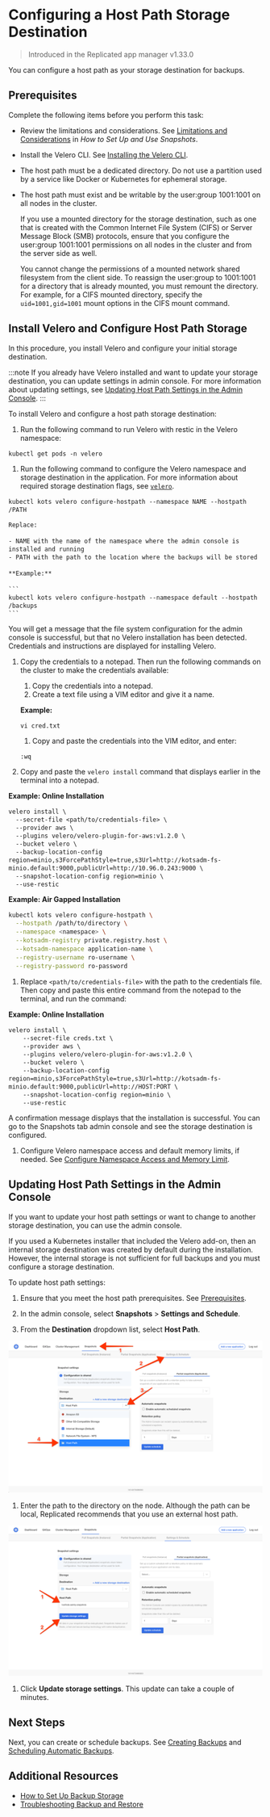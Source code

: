 # Configuring a Host Path Storage Destination

> Introduced in the Replicated app manager v1.33.0

You can configure a host path as your storage destination for backups.

## Prerequisites

Complete the following items before you perform this task:

* Review the limitations and considerations. See [Limitations and Considerations](snapshots-understanding#limitations-and-considerations) in _How to Set Up and Use Snapshots_.
* Install the Velero CLI. See [Installing the Velero CLI](snapshots-velero-cli-installing).
* The host path must be a dedicated directory. Do not use a partition used by a service like Docker or Kubernetes for ephemeral storage.
* The host path must exist and be writable by the user:group 1001:1001 on all nodes in the cluster.

   If you use a mounted directory for the storage destination, such as one that is created with the Common Internet File System (CIFS) or Server Message Block (SMB) protocols, ensure that you configure the user:group 1001:1001 permissions on all nodes in the cluster and from the server side as well.

   You cannot change the permissions of a mounted network shared filesystem from the client side. To reassign the user:group to 1001:1001 for a directory that is already mounted, you must remount the directory. For example, for a CIFS mounted directory, specify the `uid=1001,gid=1001` mount options in the CIFS mount command.

## Install Velero and Configure Host Path Storage

In this procedure, you install Velero and configure your initial storage destination.

:::note
If you already have Velero installed and want to update your storage destination, you can update settings in admin console. For more information about updating settings, see [Updating Host Path Settings in the Admin Console](#updating-host-path-settings-in-the-admin-console).
:::

To install Velero and configure a host path storage destination:

1. Run the following command to run Velero with restic in the Velero namespace:

  ```
  kubectl get pods -n velero
  ```

1. Run the following command to configure the Velero namespace and storage destination in the application. For more information about required storage destination flags, see [`velero`](/reference/kots-cli-velero-index).

  ```
  kubectl kots velero configure-hostpath --namespace NAME --hostpath /PATH
  ```

    Replace:

    - NAME with the name of the namespace where the admin console is installed and running
    - PATH with the path to the location where the backups will be stored

    **Example:**

    ```
    kubectl kots velero configure-hostpath --namespace default --hostpath /backups
    ```

  You will get a message that the file system configuration for the admin console is successful, but that no Velero installation has been detected. Credentials and instructions are displayed for installing Velero.

1. Copy the credentials to a notepad. Then run the following commands on the cluster to make the credentials available:

    1. Copy the credentials into a notepad.
    1. Create a text file using a VIM editor and give it a name.

      **Example:**

      ```
      vi cred.txt
      ```

    1. Copy and paste the credentials into the VIM editor, and enter:

      ```
      :wq
      ```

1. Copy and paste the `velero install` command that displays earlier in the terminal into a notepad.

  **Example: Online Installation**

  ```
  velero install \
    --secret-file <path/to/credentials-file> \
    --provider aws \
    --plugins velero/velero-plugin-for-aws:v1.2.0 \
    --bucket velero \
    --backup-location-config region=minio,s3ForcePathStyle=true,s3Url=http://kotsadm-fs-minio.default:9000,publicUrl=http://10.96.0.243:9000 \
    --snapshot-location-config region=minio \
    --use-restic
  ```
  **Example: Air Gapped Installation**

  ```bash
  kubectl kots velero configure-hostpath \
    --hostpath /path/to/directory \
    --namespace <namespace> \
    --kotsadm-registry private.registry.host \
    --kotsadm-namespace application-name \
    --registry-username ro-username \
    --registry-password ro-password
  ```

1. Replace `<path/to/credentials-file>` with the path to the credentials file. Then copy and paste this entire command from the notepad to the terminal, and run the command:

  **Example: Online Installation**

  ```
  velero install \
      --secret-file creds.txt \
      --provider aws \
      --plugins velero/velero-plugin-for-aws:v1.2.0 \
      --bucket velero \
      --backup-location-config region=minio,s3ForcePathStyle=true,s3Url=http://kotsadm-fs-minio.default:9000,publicUrl=http://HOST:PORT \
      --snapshot-location-config region=minio \
      --use-restic
  ```

  A confirmation message displays that the installation is successful. You can go to the Snapshots tab admin console and see the storage destination is configured.

1. Configure Velero namespace access and default memory limits, if needed. See [Configure Namespace Access and Memory Limit](snapshots-velero-installing-config).


## Updating Host Path Settings in the Admin Console

If you want to update your host path settings or want to change to another storage destination, you can use the admin console.

If you used a Kubernetes installer that included the Velero add-on, then an internal storage destination was created by default during the installation. However, the internal storage is not sufficient for full backups and you must configure a storage destination.

To update host path settings:

1. Ensure that you meet the host path prerequisites. See [Prerequisites](snapshots-configuring-hostpath#prerequisites).

1. In the admin console, select **Snapshots** > **Settings and Schedule**.

1. From the **Destination** dropdown list, select **Host Path**.

  ![Snapshot Destination Dropdown Host Path](/images/snapshot-destination-dropdown-hostpath.png)

1. Enter the path to the directory on the node. Although the path can be local, Replicated recommends that you use an external host path.

  ![Snapshot Destination Host Path Fields](/images/snapshot-destination-hostpath-field.png)

1. Click **Update storage settings**. This update can take a couple of minutes.


## Next Steps

Next, you can create or schedule backups. See [Creating Backups](snapshots-creating) and [Scheduling Automatic Backups](snapshots-scheduling).

## Additional Resources

* [How to Set Up Backup Storage](snapshots-understanding)
* [Troubleshooting Backup and Restore](snapshots-troubleshooting-backup-restore)
